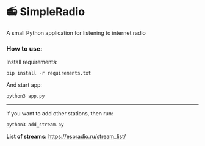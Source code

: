 # :radio: SimpleRadio
A small Python application for listening to internet radio

### How to use:
Install requirements:

```python
pip install -r requirements.txt
```

And start app:

```python
python3 app.py
```

---
if you want to add other stations, then run:
 
```python
python3 add_stream.py
```

**List of streams:** https://espradio.ru/stream_list/
